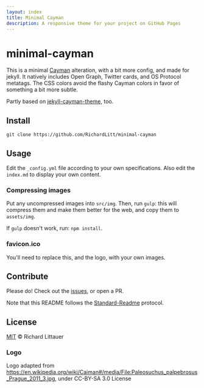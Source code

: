 ```yaml
---
layout: index
title: Minimal Cayman
description: A responsive theme for your project on GitHub Pages
---
```


# minimal-cayman

This is a minimal [Cayman](https://github.com/jasonlong/cayman-theme) alteration, with a bit more config, and made for jekyll. It natively includes Open Graph, Twitter cards, and OS Protocol metatags. The CSS colors avoid the flashy Cayman colors in favor of something a bit more subtle.

Partly based on [jekyll-cayman-theme](https://github.com/pietromenna/jekyll-cayman-theme), too.

## Install

    git clone https://github.com/RichardLitt/minimal-cayman

## Usage

Edit the `_config.yml` file according to your own specifications. Also edit the `index.md` to display your own content.

### Compressing images

Put any uncompressed images into `src/img`. Then, run `gulp`: this will compress them and make them better for the web, and copy them to `assets/img`.

If `gulp` doesn't work, run: `npm install`.

### favicon.ico

You'll need to replace this, and the logo, with your own images.

## Contribute

Please do! Check out the [issues](https://github.com/RichardLitt/minimal-cayman), or open a PR.

Note that this README follows the [Standard-Readme](https://github.com/RichardLitt/standard-readme) protocol.

## License

[MIT](LICENSE) © Richard Littauer

### Logo

Logo adapted from https://en.wikipedia.org/wiki/Caiman#/media/File:Paleosuchus_palpebrosus_Prague_2011_3.jpg, under CC-BY-SA 3.0 License